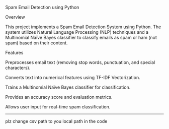 Spam Email Detection using Python

Overview

This project implements a Spam Email Detection System using Python. The system utilizes Natural Language Processing (NLP) techniques and a Multinomial Naïve Bayes classifier to classify emails as spam or ham (not spam) based on their content.

Features

Preprocesses email text (removing stop words, punctuation, and special characters).

Converts text into numerical features using TF-IDF Vectorization.

Trains a Multinomial Naïve Bayes classifier for classification.

Provides an accuracy score and evaluation metrics.

Allows user input for real-time spam classification.

***
plz change csv path to you local path in the code

